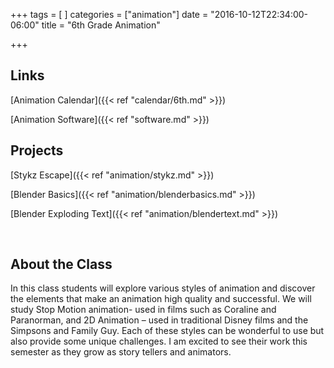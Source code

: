 +++
tags = [
]
categories = ["animation"]
date = "2016-10-12T22:34:00-06:00"
title = "6th Grade Animation"

+++

## Links

[Animation Calendar]({{< ref "calendar/6th.md" >}})

[Animation Software]({{< ref "software.md" >}})

## Projects

[Stykz Escape]({{< ref "animation/stykz.md" >}})

[Blender Basics]({{< ref "animation/blenderbasics.md" >}})

[Blender Exploding Text]({{< ref "animation/blendertext.md" >}})

&nbsp;

## About the Class

In this class students will explore various styles of animation and discover the elements that make an animation high quality and successful. We will study Stop Motion animation- used in films such as Coraline and Paranorman, and 2D Animation – used in traditional Disney films and the Simpsons and Family Guy. Each of these styles can be wonderful to use but also provide some unique challenges. I am excited to see their work this semester as they grow as story tellers and animators.

